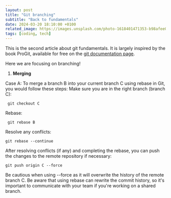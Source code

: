 ```yaml
---
layout: post
title: "Git branching"
subtitle: "Back to fundamentals"
date: 2024-03-20 18:10:00 +0100
related_image: https://images.unsplash.com/photo-1618401471353-b98afee0b2eb?q=80&w=2088&auto=format&fit=crop&ixlib=rb-4.0.3&ixid=M3wxMjA3fDB8MHxwaG90by1wYWdlfHx8fGVufDB8fHx8fA%3D%3D
tags: [coding, tech]
---
```


This is the second article about git fundamentals. It is largely inspired by the book ProGit, available for free on the [git documentation page](https://git-scm.com/book/en/v2).

Here we are focusing on branching!

1. **Merging**

Case A:
To merge a branch B into your current branch C using rebase in Git, you would follow these steps:
Make sure you are in the right branch (branch C):

```shell
 git checkout C
```

Rebase:

```shell
 git rebase B
```

Resolve any conflicts:

```shell
git rebase --continue
```

After resolving conflicts (if any) and completing the rebase, you can push the changes to the remote repository if necessary:

```shell
git push origin C --force
```

Be cautious when using --force as it will overwrite the history of the remote branch C.
Be aware that using rebase can rewrite the commit history, so it's important to communicate with your team if you're working on a shared branch.
